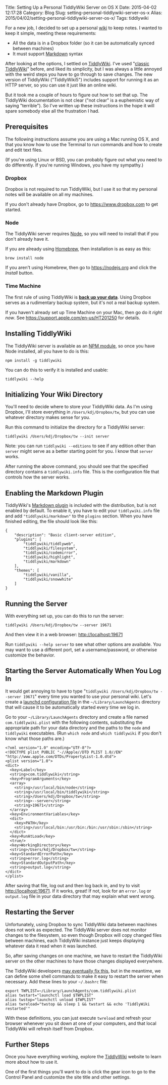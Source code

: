 Title: Setting Up a Personal TiddlyWiki Server on OS X
Date: 2015-04-02 12:17:28
Category: Blog
Slug: setting-personal-tiddlywiki-server-os-x
Alias: 2015/04/02/setting-personal-tiddlywiki-server-os-x/
Tags: tiddlywiki


For a new job, I decided to set up a personal [wiki](http://en.wikipedia.org/wiki/Wiki) to keep notes. I wanted to keep it simple, meeting these requirements:

- All the data is in a Dropbox folder (so it can be automatically synced between machines)
- It must support [Markdown](http://daringfireball.net/projects/markdown/) syntax

After looking at the options, I settled on [TiddlyWiki](http://tiddlywiki.com). I've used "[classic TiddlyWiki](http://classic.tiddlywiki.com)" before, and liked its simplicity, but I was always a little annoyed with the weird steps you have to go through to save changes. The new version of TiddlyWiki ("TiddlyWiki5") includes support for running it as an HTTP server, so you can use it just like an online wiki.

But it took me a couple of hours to figure out how to set that up. The TiddlyWiki documentation is not clear ("not clear" is a euphemistic way of saying "terrible"). So I've written up these instructions in the hope it will spare somebody else all the frustration I had.

## Prerequisites

The following instructions assume you are using a Mac running OS X, and that you know how to use the Terminal to run commands and how to create and edit text files.

(If you're using Linux or BSD, you can probably figure out what you need to do differently. If you're running Windows, you have my sympathy.)

### Dropbox

Dropbox is not required to run TiddlyWiki, but I use it so that my personal notes will be available on all my machines.

If you don't already have Dropbox, go to <https://www.dropbox.com> to get started.

### Node

The TiddlyWiki server requires [Node](nodejs.org), so you will need to install that if you don't already have it.

If you are already using [Homebrew](http://brew.sh), then installation is as easy as this:

    brew install node

If you aren't using Homebrew, then go to <https://nodejs.org> and click the *Install* button.

### Time Machine

The first rule of using TiddlyWiki is **[back up your data](http://tiddlywiki.com/static/The%2520First%2520Rule%2520of%2520Using%2520TiddlyWiki.html)**. Using Dropbox serves as a rudimentary backup system, but it's not a real backup system.

If you haven't already set up Time Machine on your Mac, then go do it _right now_. See <https://support.apple.com/en-us/HT201250> for details.

## Installing TiddlyWiki

The TiddlyWiki server is available as an [NPM module](https://www.npmjs.com/package/tiddlywiki), so once you have Node installed, all you have to do is this:

    npm install -g tiddlywiki

You can do this to verify it is installed and usable:

    tiddlywiki --help

## Initializing Your Wiki Directory

You'll need to decide where to store your TiddlyWiki data. As I'm using Dropbox, I'll store everything in `/Users/kdj/Dropbox/tw`, but you can use whatever directory makes sense for you.

Run this command to initialize the directory for a TiddlyWiki server:

    tiddlywiki /Users/kdj/Dropbox/tw --init server

Note: you can run `tiddlywiki --editions` to see if any edition other than `server` might serve as a better starting point for you. I know that `server` works.

After running the above command, you should see that the specified directory contains a `tiddlywiki.info` file. This is the configuration file that controls how the server works.

## Enabling the Markdown Plugin

TiddlyWiki's [Markdown plugin](http://tiddlywiki.com/plugins/tiddlywiki/markdown/) is included with the distribution, but is not enabled by default. To enable it, you have to edit your `tiddlywiki.info` file and add `"tiddlywiki/markdown"` to the `plugins` section. When you have finished editing, the file should look like this:

    {
        "description": "Basic client-server edition",
        "plugins": [
            "tiddlywiki/tiddlyweb",
            "tiddlywiki/filesystem",
            "tiddlywiki/codemirror",
            "tiddlywiki/highlight",
            "tiddlywiki/markdown"
        ],
        "themes": [
            "tiddlywiki/vanilla",
            "tiddlywiki/snowwhite"
        ]
    }

## Running the Server

With everything set up, you can do this to run the server:

    tiddlywiki /Users/kdj/Dropbox/tw --server 19671

And then view it in a web browser: <http://localhost:19671>

Run `tiddlywiki --help server` to see what other options are available. You may want to use a different port, set a username/password, or otherwise customize the behavior.

## Starting the Server Automatically When You Log In

It would get annoying to have to type "`tiddlywiki /Users/kdj/Dropbox/tw --server 19671`" every time you wanted to use your personal wiki. Let's create a [launchd configuration file](https://developer.apple.com/library/mac/documentation/Darwin/Reference/ManPages/man5/launchd.plist.5.html#//apple_ref/doc/man/5/launchd.plist) in the `~/Library/LaunchAgents` directory that will cause it to be automatically started every time we log in.

Go to your  `~/Library/LaunchAgents` directory and create a file named `com.tiddlywiki.plist` with the following contents, substituting the appropriate path for your data directory and the paths to the `node` and `tiddlywiki` executables. (Run `which node` and `which tiddlywiki` if you don't know what those paths are.)

    <?xml version="1.0" encoding="UTF-8"?>
    <!DOCTYPE plist PUBLIC "-//Apple//DTD PLIST 1.0//EN" "http://www.apple.com/DTDs/PropertyList-1.0.dtd">
    <plist version="1.0">
    <dict>
      <key>Label</key>
      <string>com.tiddlywiki</string>
      <key>ProgramArguments</key>
      <array>
        <string>/usr/local/bin/node</string>
        <string>/usr/local/bin/tiddlywiki</string>
        <string>/Users/kdj/Dropbox/tw</string>
        <string>--server</string>
        <string>19671</string>
      </array>
      <key>EnvironmentVariables</key>
      <dict>
        <key>PATH</key>
        <string>/usr/local/bin:/usr/bin:/bin:/usr/sbin:/sbin</string>
      </dict>
      <key>RunAtLoad</key>
      <true/>
      <key>WorkingDirectory</key>
      <string>/Users/kdj/Dropbox/tw</string>
      <key>StandardErrorPath</key>
      <string>error.log</string>
      <key>StandardOutputPath</key>
      <string>output.log</string>
    </dict>
    </plist>

After saving that file, log out and then log back in, and try to visit <http://localhost:19671>. If it works, great! If not, look for an `error.log` or `output.log` file in your data directory that may explain what went wrong.


## Restarting the Server

Unfortunately, using Dropbox to sync TiddlyWiki data between machines does not work as expected.  The TiddlyWiki server does not monitor changes to the filesystem, so even though Dropbox will copy changed files between machines, each TiddlyWiki instance just keeps displaying whatever data it read when it was launched.

So, after saving changes on one machine, we have to restart the TiddlyWiki server on the other machines to have those changes displayed everywhere.

The TiddlyWiki developers [may eventually fix this](http://tiddlywiki.narkive.com/npq5d9XI/tw-tiddlywiki-desktop-command-to-restart-node-instances), but in the meantime, we can define some shell commands to make it easy to restart the server when necessary.  Add these lines to your `~/.bashrc` file:

    export TWPLIST=~/Library/LaunchAgents/com.tiddlywiki.plist
    alias twstart="launchctl load $TWPLIST"
    alias twstop="launchctl unload $TWPLIST"
    alias twreload="twstop && sleep 1 && twstart && echo 'TiddlyWiki restarted'"

With these definitions, you can just execute `twreload` and refresh your browser whenever you sit down at one of your computers, and that local TiddlyWiki will refresh itself from Dropbox.


## Further Steps

Once you have everything working, explore the [TiddlyWiki](http://tiddlywiki.com) website to learn more about how to use it.

One of the first things you'll want to do is click the gear icon to go to the Control Panel and customize the site title and other settings.
